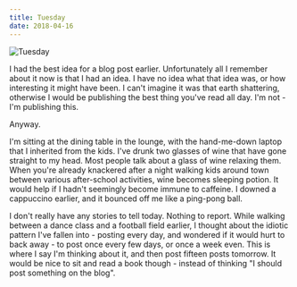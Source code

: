 ```yaml
---
title: Tuesday
date: 2018-04-16
---
```


![Tuesday](https://source.unsplash.com/s9CC2SKySJM/1600x900)

I had the best idea for a blog post earlier. Unfortunately all I remember about it now is that I had an idea. I have no idea what that idea was, or how interesting it might have been. I can't imagine it was that earth shattering, otherwise I would be publishing the best thing you've read all day. I'm not - I'm publishing this.

Anyway.

I'm sitting at the dining table in the lounge, with the hand-me-down laptop that I inherited from the kids. I've drunk two glasses of wine that have gone straight to my head. Most people talk about a glass of wine relaxing them. When you're already knackered after a night walking kids around town between various after-school activities, wine becomes sleeping potion. It would help if I hadn't seemingly become immune to caffeine. I downed a cappuccino earlier, and it bounced off me like a ping-pong ball.

I don't really have any stories to tell today. Nothing to report. While walking between a dance class and a football field earlier, I thought about the idiotic pattern I've fallen into - posting every day, and wondered if it would hurt to back away - to post once every few days, or once a week even. This is where I say I'm thinking about it, and then post fifteen posts tomorrow. It would be nice to sit and read a book though - instead of thinking "I should post something on the blog".